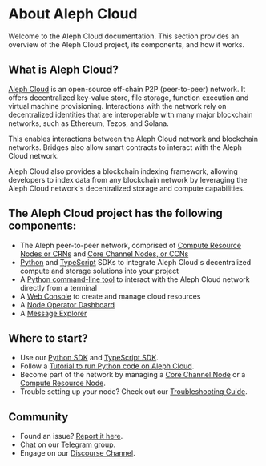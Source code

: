 # About Aleph Cloud

Welcome to the Aleph Cloud documentation. This section provides an overview of the Aleph Cloud project, its components, and how it works.

## What is Aleph Cloud?

[Aleph Cloud](https://aleph.cloud) is an open-source off-chain P2P (peer-to-peer) network.
It offers decentralized key-value store, file storage, function execution and virtual machine provisioning.
Interactions with the network rely on decentralized identities that are interoperable with many major blockchain networks,
such as Ethereum, Tezos, and Solana.

This enables interactions between the Aleph Cloud network and blockchain networks. Bridges also allow smart contracts to
interact with the Aleph Cloud network.

Aleph Cloud also provides a blockchain indexing framework, allowing developers to index data from any blockchain network
by leveraging the Aleph Cloud network's decentralized storage and compute capabilities.

## The Aleph Cloud project has the following components:

- The Aleph peer-to-peer network, comprised of [Compute Resource Nodes or CRNs](/nodes/compute/introduction/) and [Core Channel Nodes, or CCNs](/nodes/core/introduction/)
- [Python](/devhub/sdks-and-tools/python-sdk/) and [TypeScript](/devhub/sdks-and-tools/typescript-sdk/) SDKs to integrate Aleph Cloud's decentralized compute and storage solutions into your project
- A [Python command-line tool](/devhub/sdks-and-tools/aleph-cli/) to interact with the Aleph Cloud network directly from a terminal
- A [Web Console](/devhub/compute-resources/functions/webconsole/) to create and manage cloud resources
- A [Node Operator Dashboard](https://account.aleph.cloud/)
- A [Message Explorer](https://explorer.aleph.cloud/)

## Where to start?

- Use our [Python SDK](/devhub/sdks-and-tools/python-sdk/) and [TypeScript SDK](/devhub/sdks-and-tools/typescript-sdk/).
- Follow a [Tutorial to run Python code on Aleph Cloud](/devhub/compute-resources/functions/getting-started/).
- Become part of the network by managing a [Core Channel Node](/nodes/core/introduction/) or a [Compute Resource Node](/nodes/compute/introduction/).
- Trouble setting up your node? Check out our [Troubleshooting Guide](/nodes/resources/management/troubleshooting).

## Community

- Found an issue? [Report it here](https://github.com/aleph-im/support/issues).
- Chat on our [Telegram group](https://t.me/alephcloud).
- Engage on our [Discourse Channel](https://community.aleph.cloud/).
